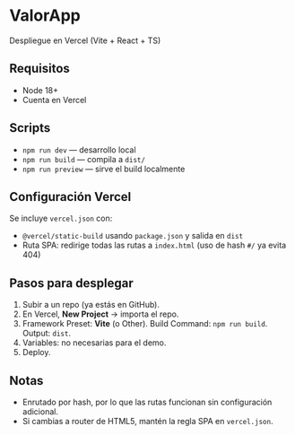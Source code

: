 # ValorApp

Despliegue en Vercel (Vite + React + TS)

## Requisitos
- Node 18+
- Cuenta en Vercel

## Scripts
- `npm run dev` — desarrollo local
- `npm run build` — compila a `dist/`
- `npm run preview` — sirve el build localmente

## Configuración Vercel
Se incluye `vercel.json` con:
- `@vercel/static-build` usando `package.json` y salida en `dist`
- Ruta SPA: redirige todas las rutas a `index.html` (uso de hash `#/` ya evita 404)

## Pasos para desplegar
1. Subir a un repo (ya estás en GitHub).
2. En Vercel, **New Project** → importa el repo.
3. Framework Preset: **Vite** (o Other). Build Command: `npm run build`. Output: `dist`.
4. Variables: no necesarias para el demo.
5. Deploy.

## Notas
- Enrutado por hash, por lo que las rutas funcionan sin configuración adicional.
- Si cambias a router de HTML5, mantén la regla SPA en `vercel.json`.
